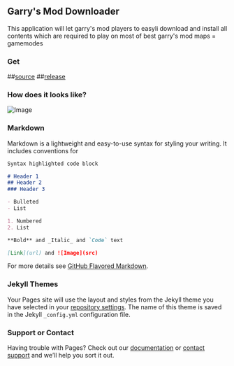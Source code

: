 ## Garry's Mod Downloader

This application will let garry's mod players to easyli download and install all contents which are required to play on most of best garry's mod maps = gamemodes
### Get
##[source](https://github.com/orzel1244/Garry-s-Mod-Launcher)
##[release](https://github.com/orzel1244/Garry-s-Mod-Launcher/releases)
### How does it looks like?
![Image](http://i.imgur.com/1XWr77y.png)

### Markdown

Markdown is a lightweight and easy-to-use syntax for styling your writing. It includes conventions for

```markdown
Syntax highlighted code block

# Header 1
## Header 2
### Header 3

- Bulleted
- List

1. Numbered
2. List

**Bold** and _Italic_ and `Code` text

[Link](url) and ![Image](src)
```

For more details see [GitHub Flavored Markdown](https://guides.github.com/features/mastering-markdown/).

### Jekyll Themes

Your Pages site will use the layout and styles from the Jekyll theme you have selected in your [repository settings](https://github.com/orzel1244/Portfolio/settings). The name of this theme is saved in the Jekyll `_config.yml` configuration file.

### Support or Contact

Having trouble with Pages? Check out our [documentation](https://help.github.com/categories/github-pages-basics/) or [contact support](https://github.com/contact) and we’ll help you sort it out.
